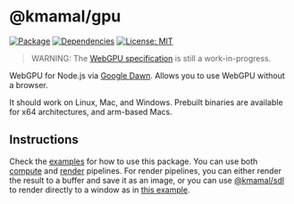 # @kmamal/gpu

[![Package](https://img.shields.io/npm/v/%2540kmamal%252Fgpu)](https://www.npmjs.com/package/@kmamal/gpu)
[![Dependencies](https://img.shields.io/librariesio/release/npm/@kmamal/gpu)](https://libraries.io/npm/@kmamal%2Fgpu)
[![License: MIT](https://img.shields.io/badge/License-MIT-yellow.svg)](https://opensource.org/licenses/MIT)

> WARNING: The [WebGPU specification](https://gpuweb.github.io/gpuweb/) is still a work-in-progress.

WebGPU for Node.js via [Google Dawn](https://dawn.googlesource.com/dawn/+/refs/heads/main/src/dawn/node/).
Allows you to use WebGPU without a browser.

It should work on Linux, Mac, and Windows. Prebuilt binaries are available for x64 architectures, and arm-based Macs.


## Instructions

Check the [examples](https://github.com/kmamal/gpu/tree/master/examples) for how to use this package.
You can use both [compute](https://github.com/kmamal/gpu/tree/master/examples/00-compute) and [render](https://github.com/kmamal/gpu/tree/master/examples/01-render) pipelines.
For render pipelines, you can either render the result to a buffer and save it as an image, or you can use [@kmamal/sdl](https://github.com/kmamal/node-sdl#readme) to render directly to a window as in [this example](https://github.com/kmamal/gpu/tree/master/examples/02-window).
